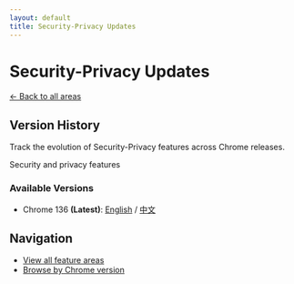 ```yaml
---
layout: default
title: Security-Privacy Updates
---
```


# Security-Privacy Updates

[← Back to all areas](../index.html)

## Version History

Track the evolution of Security-Privacy features across Chrome releases.

Security and privacy features

### Available Versions

- Chrome 136 **(Latest)**: [English](./chrome-136-en.html) / [中文](./chrome-136-zh.html)

## Navigation

- [View all feature areas](../index.html)
- [Browse by Chrome version](../../versions/index.html)
